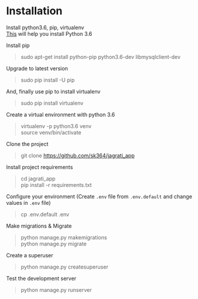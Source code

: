 # Installation

Install python3.6, pip, virtualenv  
[This](https://askubuntu.com/questions/865554/how-do-i-install-python-3-6-using-apt-get) will help you install Python 3.6  

Install pip  

> sudo apt-get install python-pip python3.6-dev libmysqlclient-dev  

Upgrade to latest version
> sudo pip install -U pip

And, finally use pip to install virtualenv  
> sudo pip install virtualenv  

Create a virtual environment with python 3.6  
> virtualenv -p python3.6 venv  
> source venv/bin/activate  

Clone the project  
> git clone https://github.com/sk364/jagrati_app

Install project requirements  
> cd jagrati_app  
> pip install -r requirements.txt  

Configure your environment (Create `.env` file from `.env.default` and change values in `.env` file)
> cp .env.default .env

Make migrations & Migrate
> python manage.py makemigrations  
> python manage.py migrate

Create a superuser
> python manage.py createsuperuser

Test the development server  
> python manage.py runserver
